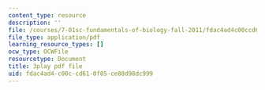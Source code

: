 ```yaml
---
content_type: resource
description: ''
file: /courses/7-01sc-fundamentals-of-biology-fall-2011/fdac4ad4c00ccd610f05ce88d98dc999_CT9lYy6qSfg.pdf
file_type: application/pdf
learning_resource_types: []
ocw_type: OCWFile
resourcetype: Document
title: 3play pdf file
uid: fdac4ad4-c00c-cd61-0f05-ce88d98dc999
---
```

